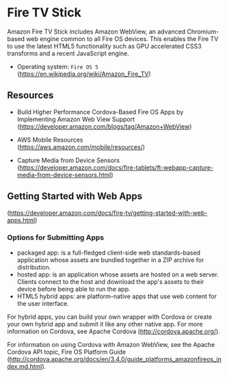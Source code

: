# Fire TV Stick

Amazon Fire TV Stick includes Amazon WebView, an advanced Chromium-based web engine common to all Fire OS devices. This enables the Fire TV to use the latest HTML5 functionality such as GPU accelerated CSS3 transforms and a recent JavaScript engine.

* Operating system: `Fire OS 5` 
(https://en.wikipedia.org/wiki/Amazon_Fire_TV)

## Resources

* Build Higher Performance Cordova-Based Fire OS Apps by Implementing Amazon Web View Support   
(https://developer.amazon.com/blogs/tag/Amazon+WebView)

* AWS Mobile Resources   
(https://aws.amazon.com/mobile/resources/)

* Capture Media from Device Sensors   
(https://developer.amazon.com/docs/fire-tablets/ft-webapp-capture-media-from-device-sensors.html)

## Getting Started with Web Apps
(https://developer.amazon.com/docs/fire-tv/getting-started-with-web-apps.html)

### Options for Submitting Apps

* packaged app: is a full-fledged client-side web standards-based application whose assets are bundled together in a ZIP archive for distribution.
* hosted app: is an application whose assets are hosted on a web server. Clients connect to the host and download the app's assets to their device before being able to run the app.
* HTML5 hybrid apps: are platform-native apps that use web content for the user interface.

For hybrid apps, you can build your own wrapper with Cordova or create your own hybrid app and submit it like any other native app. For more information on Cordova, see Apache Cordova (http://cordova.apache.org/). 

For information on using Cordova with Amazon WebView, see the Apache Cordova API topic, Fire OS Platform Guide (http://cordova.apache.org/docs/en/3.4.0/guide_platforms_amazonfireos_index.md.html).
